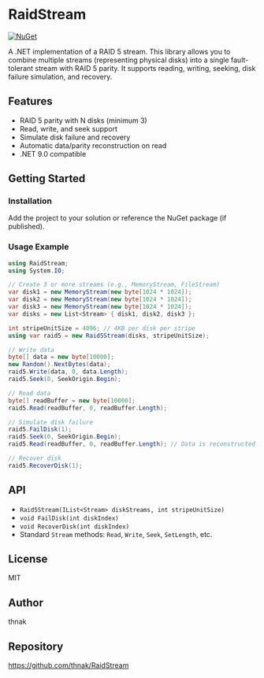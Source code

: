 # RaidStream
[![NuGet](https://img.shields.io/nuget/v/RaidStream.svg)](https://www.nuget.org/packages/RaidStream/)

A .NET implementation of a RAID 5 stream. This library allows you to combine multiple streams (representing physical disks) into a single fault-tolerant stream with RAID 5 parity. It supports reading, writing, seeking, disk failure simulation, and recovery.

## Features
- RAID 5 parity with N disks (minimum 3)
- Read, write, and seek support
- Simulate disk failure and recovery
- Automatic data/parity reconstruction on read
- .NET 9.0 compatible

## Getting Started

### Installation
Add the project to your solution or reference the NuGet package (if published).

### Usage Example
```csharp
using RaidStream;
using System.IO;

// Create 3 or more streams (e.g., MemoryStream, FileStream)
var disk1 = new MemoryStream(new byte[1024 * 1024]);
var disk2 = new MemoryStream(new byte[1024 * 1024]);
var disk3 = new MemoryStream(new byte[1024 * 1024]);
var disks = new List<Stream> { disk1, disk2, disk3 };

int stripeUnitSize = 4096; // 4KB per disk per stripe
using var raid5 = new Raid5Stream(disks, stripeUnitSize);

// Write data
byte[] data = new byte[10000];
new Random().NextBytes(data);
raid5.Write(data, 0, data.Length);
raid5.Seek(0, SeekOrigin.Begin);

// Read data
byte[] readBuffer = new byte[10000];
raid5.Read(readBuffer, 0, readBuffer.Length);

// Simulate disk failure
raid5.FailDisk(1);
raid5.Seek(0, SeekOrigin.Begin);
raid5.Read(readBuffer, 0, readBuffer.Length); // Data is reconstructed

// Recover disk
raid5.RecoverDisk(1);
```

## API
- `Raid5Stream(IList<Stream> diskStreams, int stripeUnitSize)`
- `void FailDisk(int diskIndex)`
- `void RecoverDisk(int diskIndex)`
- Standard `Stream` methods: `Read`, `Write`, `Seek`, `SetLength`, etc.

## License
MIT

## Author
thnak

## Repository
https://github.com/thnak/RaidStream

